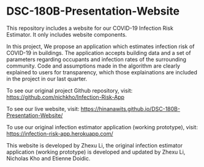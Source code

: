 # DSC-180B-Presentation-Website
This repository includes a website for our COVID-19 Infection Risk Estimator. It only includes website components. 


In this project, We propose an application which estimates infection risk of COVID-19 in buildings. The application accepts building data and a set of parameters regarding occupants and infection rates of the surrounding community. Code and assumptions made in the algorithm are clearly explained to users for transparency, which those explainations are included in the project in our last quarter.


To see our original project Github repository, visit: https://github.com/nichkho/Infection-Risk-App

To see our live website, visit: https://hinanawits.github.io/DSC-180B-Presentation-Website/

To use our original infection estimator application (working prototype), visit: https://infection-risk-app.herokuapp.com/








This website is developed by Zhexu Li, the original infection estimator application (working prototype) is developed and updated by Zhexu Li, Nicholas Kho and Etienne Doidic. 
 
